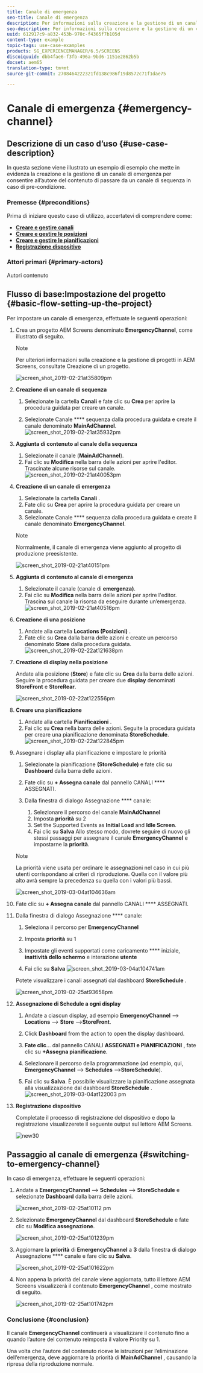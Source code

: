 ```yaml
---
title: Canale di emergenza
seo-title: Canale di emergenza
description: Per informazioni sulla creazione e la gestione di un canale di emergenza, l’autore del contenuto può passare da un canale di sequenza in caso di prerequisito, seguite questo esempio.
seo-description: Per informazioni sulla creazione e la gestione di un canale di emergenza, l’autore del contenuto può passare da un canale di sequenza in caso di prerequisito, seguite questo esempio.
uuid: 612917c9-a832-453b-970c-f4365f7b105d
content-type: example
topic-tags: use-case-examples
products: SG_EXPERIENCEMANAGER/6.5/SCREENS
discoiquuid: dbb4fae6-f3fb-496a-9bd6-1151e2862b5b
docset: aem65
translation-type: tm+mt
source-git-commit: 2708464222321fd138c986f19d8572c71f1dae75

---
```



# Canale di emergenza {#emergency-channel}

## Descrizione di un caso d’uso {#use-case-description}

In questa sezione viene illustrato un esempio di esempio che mette in evidenza la creazione e la gestione di un canale di emergenza per consentire all’autore del contenuto di passare da un canale di sequenza in caso di pre-condizione.

### Premesse {#preconditions}

Prima di iniziare questo caso di utilizzo, accertatevi di comprendere come:

* **[Creare e gestire canali](managing-channels.md)**
* **[Creare e gestire le posizioni](managing-locations.md)**
* **[Creare e gestire le pianificazioni](managing-schedules.md)**
* **[Registrazione dispositivo](device-registration.md)**

### Attori primari {#primary-actors}

Autori contenuto

## Flusso di base:Impostazione del progetto {#basic-flow-setting-up-the-project}

Per impostare un canale di emergenza, effettuate le seguenti operazioni:

1. Crea un progetto AEM Screens denominato **EmergencyChannel**, come illustrato di seguito.

   >[!NOTE]
   >
   >Per ulteriori informazioni sulla creazione e la gestione di progetti in AEM Screens, consultate Creazione di un progetto.

   ![screen_shot_2019-02-21at35809pm](assets/screen_shot_2019-02-21at35809pm.png)

1. **Creazione di un canale di sequenza**

   1. Selezionate la cartella **Canali** e fate clic su **Crea** per aprire la procedura guidata per creare un canale.

   1. Selezionate Canale **** sequenza dalla procedura guidata e create il canale denominato **MainAdChannel**.
   ![screen_shot_2019-02-21at35932pm](assets/screen_shot_2019-02-21at35932pm.png)

1. **Aggiunta di contenuto al canale della sequenza**

   1. Selezionate il canale (**MainAdChannel**).
   1. Fai clic su **Modifica** nella barra delle azioni per aprire l'editor. Trascinate alcune risorse sul canale.
   ![screen_shot_2019-02-21at40053pm](assets/screen_shot_2019-02-21at40053pm.png)

1. **Creazione di un canale di emergenza**

   1. Selezionate la cartella **Canali** .
   1. Fate clic su **Crea** per aprire la procedura guidata per creare un canale.
   1. Selezionate Canale **** sequenza dalla procedura guidata e create il canale denominato **EmergencyChannel**.
   >[!NOTE]
   >
   >Normalmente, il canale di emergenza viene aggiunto al progetto di produzione preesistente.

   ![screen_shot_2019-02-21at40151pm](assets/screen_shot_2019-02-21at40151pm.png)

1. **Aggiunta di contenuto al canale di emergenza**

   1. Selezionate il canale (canale di **emergenza)**.
   1. Fai clic su **Modifica** nella barra delle azioni per aprire l'editor. Trascina sul canale la risorsa da eseguire durante un’emergenza.
   ![screen_shot_2019-02-21at40516pm](assets/screen_shot_2019-02-21at40516pm.png)

1. **Creazione di una posizione** 

   1. Andate alla cartella **Locations (Posizioni)** .
   1. Fate clic su **Crea** dalla barra delle azioni e create un percorso denominato **Store** dalla procedura guidata.
   ![screen_shot_2019-02-22at121638pm](assets/screen_shot_2019-02-22at121638pm.png)

1. **Creazione di display nella posizione**

   Andate alla posizione (**Store**) e fate clic su **Crea** dalla barra delle azioni. Seguire la procedura guidata per creare due **display** denominati **StoreFront** e **StoreRear**.

   ![screen_shot_2019-02-22at122556pm](assets/screen_shot_2019-02-22at122556pm.png)

1. **Creare una pianificazione**

   1. Andate alla cartella **Pianificazioni** .
   1. Fai clic su **Crea** nella barra delle azioni. Seguite la procedura guidata per creare una pianificazione denominata **StoreSchedule**.
   ![screen_shot_2019-02-22at122845pm](assets/screen_shot_2019-02-22at122845pm.png)

1. Assegnare i display alla pianificazione e impostare le priorità

   1. Selezionate la pianificazione **(StoreSchedule)** e fate clic su **Dashboard** dalla barra delle azioni.

   1. Fate clic su **+ Assegna canale** dal pannello CANALI **** ASSEGNATI.

   1. Dalla finestra di dialogo Assegnazione **** canale:

      1. Selezionare il percorso del canale **MainAdChannel**
      1. Imposta **priorità** su 2
      1. Set the Supported Events as **Initial Load** and **Idle Screen**.
      1. Fai clic su **Salva**
      Allo stesso modo, dovrete seguire di nuovo gli stessi passaggi per assegnare il canale **EmergencyChannel** e impostarne la **priorità**.
   >[!NOTE]
   >
   >La priorità viene usata per ordinare le assegnazioni nel caso in cui più utenti corrispondano ai criteri di riproduzione. Quella con il valore più alto avrà sempre la precedenza su quella con i valori più bassi.

   ![screen_shot_2019-03-04at104636am](assets/screen_shot_2019-03-04at104636am.png)

1. Fate clic su **+ Assegna canale** dal pannello CANALI **** ASSEGNATI.

1. Dalla finestra di dialogo Assegnazione **** canale:

   1. Seleziona il percorso per **EmergencyChannel**
   1. Imposta **priorità** su 1

   1. Impostate gli eventi supportati come caricamento **** iniziale, **inattività dello schermo** e interazione **utente**

   1. Fai clic su **Salva**
   ![screen_shot_2019-03-04at104741am](assets/screen_shot_2019-03-04at104741am.png)

   Potete visualizzare i canali assegnati dal dashboard **StoreSchedule** .

   ![screen_shot_2019-02-25at93658pm](assets/screen_shot_2019-02-25at93658pm.png)

1. **Assegnazione di Schedule a ogni display**

   1. Andate a ciascun display, ad esempio **EmergencyChannel** —&gt; **Locations** —&gt; **Store** —&gt;**StoreFront**.

   1. Click **Dashboard** from the action to open the display dashboard.
   1. **Fate clic**... dal pannello CANALI **ASSEGNATI e PIANIFICAZIONI** , fate clic su **+Assegna pianificazione**.

   1. Selezionare il percorso della programmazione (ad esempio, qui, **EmergencyChannel** —&gt; **Schedules** —&gt;**StoreSchedule**).

   1. Fai clic su **Salva**.
   È possibile visualizzare la pianificazione assegnata alla visualizzazione dal dashboard **StoreSchedule** .
   ![screen_shot_2019-03-04at122003 pm](assets/screen_shot_2019-03-04at122003pm.png)

1. **Registrazione dispositivo**

   Completate il processo di registrazione del dispositivo e dopo la registrazione visualizzerete il seguente output sul lettore AEM Screens.

   ![new30](assets/new30.gif)

## Passaggio al canale di emergenza {#switching-to-emergency-channel}

In caso di emergenza, effettuare le seguenti operazioni:

1. Andate a **EmergencyChannel** —&gt; **Schedules** —&gt; **StoreSchedule** e selezionate **Dashboard** dalla barra delle azioni.

   ![screen_shot_2019-02-25at10112 pm](assets/screen_shot_2019-02-25at101112pm.png)

1. Selezionate **EmergencyChannel** dal dashboard **StoreSchedule** e fate clic su **Modifica assegnazione**.

   ![screen_shot_2019-02-25at101239pm](assets/screen_shot_2019-02-25at101239pm.png)

1. Aggiornare la **priorità** di **EmergencyChannel** a **3** dalla finestra di dialogo Assegnazione **** canale e fare clic su **Salva**.

   ![screen_shot_2019-02-25at101622pm](assets/screen_shot_2019-02-25at101622pm.png)

1. Non appena la priorità del canale viene aggiornata, tutto il lettore AEM Screens visualizzerà il contenuto **EmergencyChannel** , come mostrato di seguito.

   ![screen_shot_2019-02-25at101742pm](assets/screen_shot_2019-02-25at101742pm.png)

### Conclusione {#conclusion}

Il canale **EmergencyChannel** continuerà a visualizzare il contenuto fino a quando l’autore del contenuto reimposta il valore Priority su 1.

Una volta che l’autore del contenuto riceve le istruzioni per l’eliminazione dell’emergenza, deve aggiornare la priorità di **MainAdChannel** , causando la ripresa della riproduzione normale.
